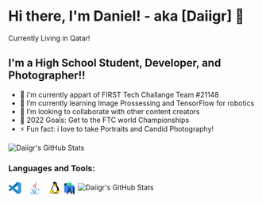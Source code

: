 # Hi there, I'm Daniel! - aka [Daiigr] 👋 
 Currently Living in Qatar!
 
## I'm a High School Student, Developer, and Photographer!!

- 🤖 i'm currently appart of FIRST Tech Challange Team #21148 
- 🌱 I’m currently learning Image Prossessing and TensorFlow for robotics
- 👯 I’m looking to collaborate with other content creators
- 🥅 2022 Goals: Get to the FTC world Championships
- ⚡ Fun fact: i love to take Portraits and Candid Photography!


<img align="center" alt="Daiigr's GitHub Stats" src="https://github-readme-stats.vercel.app/api?username=Daiigr&show_icons=true&hide_border=false&title_color=34ebe1&icon_color=fffff&bg_color=09131B&text_color=ffffff&border_color=0c1a25" />








### Languages and Tools:

<img align="center" alt="VSCode" width="26px" src="https://github.com/devicons/devicon/blob/master/icons/vscode/vscode-original.svg" style="padding-right:10px;" />

<img align="center" alt="Java" width="26px" src="https://github.com/devicons/devicon/blob/master/icons/java/java-original.svg" style="padding-right:10px;" />

<img align="center" alt="Linux" width="26px" src="https://github.com/devicons/devicon/blob/master/icons/linux/linux-original.svg" />

<img align="center" alt="Android Studio" width="26px" src="https://github.com/devicons/devicon/blob/master/icons/androidstudio/androidstudio-original.svg" />


<img align="" alt="Daiigr's GitHub Stats" src="https://github-readme-stats.vercel.app/api/top-langs/?username=Daiigr&show_icons=true&hide_border=false&title_color=34ebe1&icon_color=FFE400&bg_color=09131B&text_color=ffffff&border_color=0c1a25"/>


